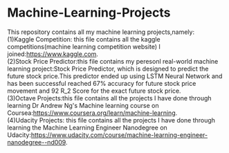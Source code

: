 # Machine-Learning-Projects
This repository contains all my machine learning projects,namely:  		
(1)Kaggle Competition: this file contains all the kaggle competitions(machine learning competition website) I joined:https://www.kaggle.com.  
(2)Stock Price Predictor:this file contains my peresonl real-world machine learning project:Stock Price Predictor, which is  designed to predict the future stock price.This predictor ended up using LSTM Neural Network and has been successful reached  67% accuracy for future stock price movement and 92 R_2 Score for the exact future stock price.  
(3)Octave Projects:this file contains all the projects I have done through learning Dr Andrew Ng's Machine learning course on Coursea:https://www.coursera.org/learn/machine-learning.  
(4)Udacity Projects: this file contains all the projects I have done through learning the Machine Learning Engineer Nanodegree on Udacity:https://www.udacity.com/course/machine-learning-engineer-nanodegree--nd009.  
